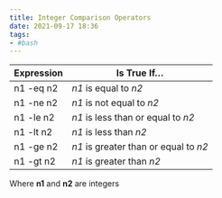 ```yaml
---
title: Integer Comparison Operators
date: 2021-09-17 18:36
tags:
- #bash
---
```


| Expression | Is True If…                           |
|------------|---------------------------------------|
| n1 -eq n2  | *n1* is equal to *n2*                 |
| n1 -ne n2  | *n1* is not equal to *n2*             |
| n1 -le n2  | *n1* is less than or equal to *n2*    |
| n1 -lt n2  | *n1* is less than *n2*                |
| n1 -ge n2  | *n1* is greater than or equal to *n2* |
| n1 -gt n2  | *n1* is greater than *n2*             |

Where **n1** and **n2** are integers
